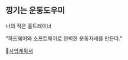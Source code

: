 ## 낑기는 운동도우미

나의 작은 홈트레이너

"하드웨어와 소프트웨어로 완벽한 운동자세를 만든다."

📃[사업계획서](https://chocolate-jonquil-c14.notion.site/16a30b80d1994f8b811ba02f10486219)
